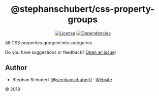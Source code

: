 <h1 align="center">
  @stephanschubert/css-property-groups
</h1>

<p align="center">
  <a style="display: inline-block;" href="https://github.com/stephanschubert/css-property-groups/blob/master/LICENSE.md">
    <img
      src="https://img.shields.io/github/license/stephanschubert/css-property-groups.svg?style=flat-square"
      alt="License"
    />
  </a>
  <a style="display: inline-block;" href="https://github.com/stephanschubert/css-property-groups/blob/master/package.json">
    <img
      src="https://img.shields.io/david/stephanschubert/css-property-groups.svg?style=flat-square"
      alt="Dependencies"
    />
  </a>
</p>

<p>
  All CSS properties grouped into categories.
</p>

Do you have suggestions or feedback?
[Open an issue](https://github.com/stephanschubert/css-property-groups/issues/new)!

## Author

- Stephan Schubert ([@stephanschubert](https://twitter.com/stephanschubert))
  &middot; [Website](https://stephanschubert.com)

&copy; 2018
